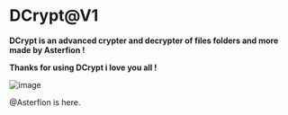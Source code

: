 # DCrypt@V1
**DCrypt is an advanced crypter and decrypter of files folders and more made by Asterfion !**

**Thanks for using DCrypt i love you all !**

![image](https://github.com/user-attachments/assets/5750f5bb-08d0-48bb-bd06-1c6f8ab91363)

@Asterfion is here.


